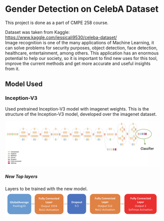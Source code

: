 # Gender Detection on CelebA Dataset

This project is done as a part of CMPE 258 course.

Dataset was taken from Kaggle: https://www.kaggle.com/jessicali9530/celeba-dataset/ <br>
Image recognition is one of the many applications of Machine Learning, it can solve problems for security purposes, object detection, face detection, healthcare, entertainment, among others. This application has an enormous potential to help our society, so it is important to find new uses for this tool, improve the current methods and get more accurate and useful insights from it.

## Model Used

### Inception-V3

Used pretrained Inception-V3 model with imagenet weights. This is the structure of the Inception-V3 model, developed over the imagenet dataset.

![alt text](https://github.com/chaitanyakasaraneni/genderdetection/blob/master/images/inceptionv3_structure.png "Structure of Inception-V3")

##### New Top layers
Layers to be trained with the new model.
![alt text](https://github.com/chaitanyakasaraneni/genderdetection/blob/master/images/modified_top_layer.png "Layers to be trained on")
